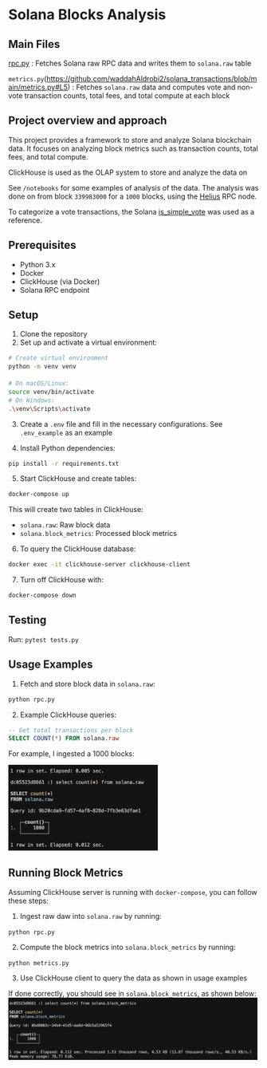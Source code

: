 # Solana Blocks Analysis

## Main Files
[rpc.py](https://github.com/waddahAldrobi2/solana_transactions/blob/main/rpc.py#L19) : Fetches Solana raw RPC data and writes them to `solana.raw` table

`metrics.py`(https://github.com/waddahAldrobi2/solana_transactions/blob/main/metrics.py#L5) : Fetches `solana.raw` data and computes vote and non-vote transaction counts, total fees, and total compute at each block

## Project overview and approach

This project provides a framework to store and analyze Solana blockchain data. It focuses on analyzing block metrics such as transaction counts, total fees, and total compute.

ClickHouse is used as the OLAP system to store and analyze the data on

See `/notebooks` for some examples of analysis of the data. 
The analysis was done on from block `339983000` for a `1000` blocks, using the [Helius](https://www.helius.dev/solana-rpc-nodes) RPC node.

To categorize a vote transactions, the Solana [is_simple_vote](https://docs.rs/solana-program/2.1.13/src/solana_program/vote/instruction.rs.html#168-180) was used as a reference.

## Prerequisites

- Python 3.x
- Docker
- ClickHouse (via Docker)
- Solana RPC endpoint

## Setup

1. Clone the repository
2. Set up and activate a virtual environment:
```bash
# Create virtual environment
python -m venv venv

# On macOS/Linux:
source venv/bin/activate
# On Windows:
.\venv\Scripts\activate
```

3. Create a `.env` file and fill in the necessary configurations. See `.env_example` as an example

4. Install Python dependencies:
```bash
pip install -r requirements.txt
```

5. Start ClickHouse and create tables:
```bash
docker-compose up
```

This will create two tables in ClickHouse: 
- `solana.raw`: Raw block data
- `solana.block_metrics`: Processed block metrics

6. To query the ClickHouse database:
```bash
docker exec -it clickhouse-server clickhouse-client
```

7. Turn off ClickHouse with: 
```bash
docker-compose down
```

## Testing

Run: `pytest tests.py`

## Usage Examples

1. Fetch and store block data in `solana.raw`:
```bash
python rpc.py
```

2. Example ClickHouse queries:
```sql
-- Get total transactions per block
SELECT COUNT(*) FROM solana.raw
```

For example, I ingested a 1000 blocks:

<img src="images/raw_count.png" alt="Raw Transaction Count" width="300"/>


## Running Block Metrics

Assuming ClickHouse server is running with `docker-compose`, you can follow these steps: 

1. Ingest raw daw into `solana.raw` by running: 

`python rpc.py`

2. Compute the block metrics into `solana.block_metrics` by running:

`python metrics.py`

3. Use ClickHouse client to query the data as shown in usage examples


If done correctly, you should see in `solana.block_metrics`, as shown below:
<img src="images/block_metrics_count.png" alt="Block Metrics Count" width="500"/>
